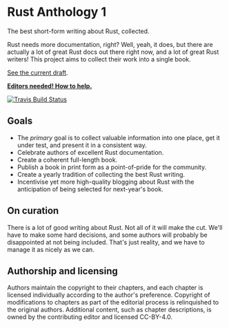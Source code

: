 # Rust Anthology 1

The best short-form writing about Rust, collected.

Rust needs more documentation, right? Well, yeah, it does, but there
are actually a lot of great Rust docs out there right now, and a lot
of great Rust writers! This project aims to collect their work into a
single book.

[See the current draft](https://brson.github.io/rust-anthology).

__[Editors needed! How to help.](https://github.com/brson/rust-anthology/issues/2)__

[![Travis Build Status][travis-build-status-svg]][travis-build-status]

[travis-build-status]: https://travis-ci.org/brson/rust-anthology
[travis-build-status-svg]: https://img.shields.io/travis/brson/rust-anthology.svg

## Goals

- The _primary_ goal is to collect valuable information into one
  place, get it under test, and present it in a consistent way.
- Celebrate authors of excellent Rust documentation.
- Create a coherent full-length book.
- Publish a book in print form as a point-of-pride for the community.
- Create a yearly tradition of collecting the best Rust writing.
- Incentivise yet more high-quality blogging about Rust with the anticipation
  of being selected for next-year's book.

## On curation

There is a lot of good writing about Rust. Not all of it will make the
cut. We'll have to make some hard decisions, and some authors will
probably be disappointed at not being included. That's just reality,
and we have to manage it as nicely as we can.

## Authorship and licensing

Authors maintain the copyright to their chapters, and each chapter is
licensed individually according to the author's preference. Copyright
of modifications to chapters as part of the editorial process is
relinquished to the original authors. Additional content, such as
chapter descriptions, is owned by the contributing editor and licensed
CC-BY-4.0.
